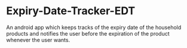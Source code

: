 # Expiry-Date-Tracker-EDT
An android app which keeps tracks of the expiry date of the household products and notifies the user before the expiration of the product whenever the user wants. 
